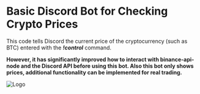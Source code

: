 
# Basic Discord Bot for Checking Crypto Prices

This code tells Discord the current price of the cryptocurrency (such as BTC) entered with the **_!control_** command.

**However, it has significantly improved how to interact with binance-api-node and the Discord API before using this bot. Also this bot only shows prices, additional functionality can be implemented for real trading.**





![Logo](https://public.bnbstatic.com/image/cms/blog/20230203/a783cc16-c9d4-4954-bdc0-39482e8dc735.png)

    
